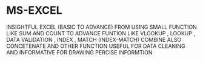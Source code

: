 # MS-EXCEL
INSIGHTFUL EXCEL (BASIC TO ADVANCE)
FROM USING SMALL FUNCTION LIKE SUM AND COUNT TO ADVANCE FUNTION LIKE 
VLOOKUP , LOOKUP , DATA VALIDATION , INDEX , MATCH (INDEX-MATCH) COMBINE 
ALSO CONCETENATE AND OTHER FUNCTION USEFUL FOR DATA CLEANING AND INFORMATIVE FOR DRAWING PERCISE INFORMTION
